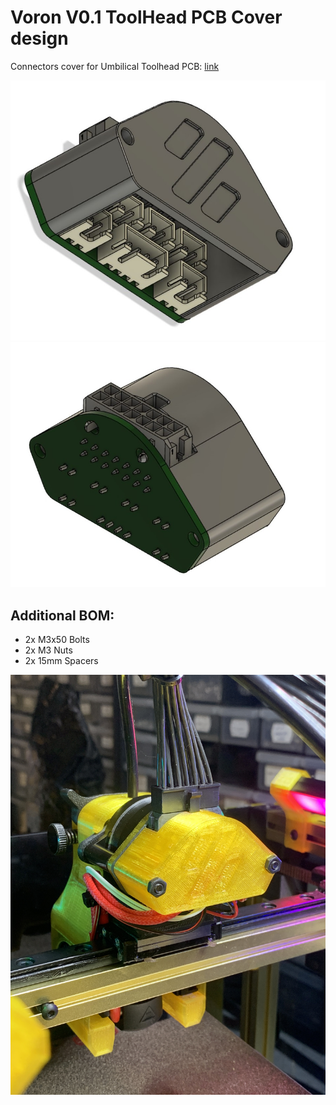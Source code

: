 # Voron V0.1 ToolHead PCB Cover design
Connectors cover for Umbilical Toolhead PCB: [link](https://github.com/timmit99/Voron-Hardware/tree/V0-Umbilical/V0-Umbilical)

![1](img1.jpg)
![2](img2.jpg)

## Additional BOM:
+ 2x M3x50 Bolts
+ 2x M3 Nuts
+ 2x 15mm Spacers

![IMG1](IMG_5462.JPG)